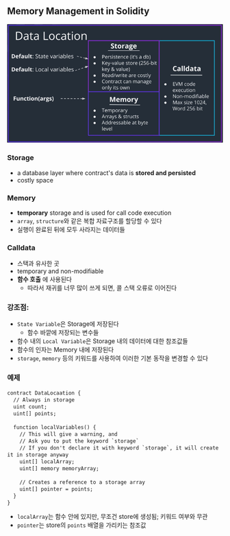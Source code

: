 ## Memory Management in Solidity

![](data-location.png)

### Storage

- a database layer where contract's data is **stored and persisted**
- costly space

### Memory

- **temporary** storage and is used for call code execution
- `array`, `structure`와 같은 복합 자료구조를 할당할 수 있다
- 실행이 완료된 뒤에 모두 사라지는 데이터들

### Calldata

- 스택과 유사한 곳
- temporary and non-modifiable
- **함수 호출** 에 사용된다
  - 따라서 재귀를 너무 많이 쓰게 되면, 콜 스택 오류로 이어진다

### 강조점:

- `State Variable`은 Storage에 저장된다
  - 함수 바깥에 저장되는 변수들
- 함수 내의 `Local Variable`은 Storage 내의 데이터에 대한 참조값들
- 함수의 인자는 Memory 내에 저장된다
- `storage`, `memory` 등의 키워드를 사용하여 이러한 기본 동작을 변경할 수 있다

### 예제

```sol
contract DataLocaation {
  // Always in storage
  uint count;
  uint[] points;

  function localVariables() {
    // This will give a warning, and
    // Ask you to put the keyword `storage`
    // If you don't declare it with keyword `storage`, it will create it in storage anyway
    uint[] localArray;
    uint[] memory memoryArray;

    // Creates a reference to a storage array
    uint[] pointer = points;
  }
}
```

- `localArray`는 함수 안에 있지만, 무조건 store에 생성됨; 키워드 여부와 무관
- `pointer`는 store의 `points` 배열을 가리키는 참조값
